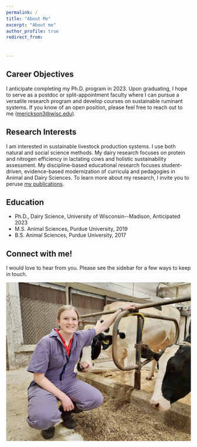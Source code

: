 ```yaml
---
permalink: /
title: "About Me"
excerpt: "About me"
author_profile: true
redirect_from: 


---
```



Career Objectives
-----
I anticipate completing my Ph.D. program in 2023. Upon graduating, I hope to serve as a postdoc or split-appointment faculty where I can pursue a versatile research program and develop courses on sustainable ruminant systems. If you know of an open position, please feel free to reach out to me (merickson3@wisc.edu).

Research Interests
-----
I am interested in sustainable livestock production systems. I use both natural and social science methods. My dairy research focuses on protein and nitrogen efficiency in lactating cows and holistic sustainability assessment. My discipline-based educational research focuses student-driven, evidence-based modernization of curricula and pedagogies in Animal and Dairy Sciences. To learn more about my research, I invite you to peruse [my publications](https://merickson3.github.io/publications/). 

Education
-----
- Ph.D., Dairy Science, University of Wisconsin--Madison, Anticipated 2023
- M.S. Animal Sciences, Purdue University, 2019
- B.S. Animal Sciences, Purdue University, 2017

Connect with me!
-----
I would love to hear from you. Please see the sidebar for a few ways to keep in touch. 



![Me and a study participant](mgericksoncows.jpg)
